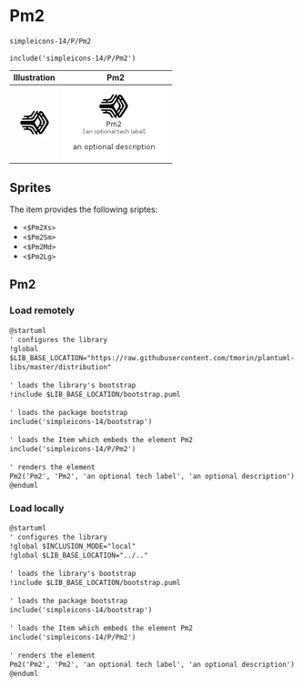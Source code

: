 # Pm2


```text
simpleicons-14/P/Pm2
```

```text
include('simpleicons-14/P/Pm2')
```



| Illustration | Pm2 |
| :---: | :---: |
| ![illustration for Illustration](../../simpleicons-14/P/Pm2.png) | ![illustration for Pm2](../../simpleicons-14/P/Pm2.Local.png) |



## Sprites
The item provides the following sriptes:

- `<$Pm2Xs>`
- `<$Pm2Sm>`
- `<$Pm2Md>`
- `<$Pm2Lg>`





## Pm2

### Load remotely
```plantuml
@startuml
' configures the library
!global $LIB_BASE_LOCATION="https://raw.githubusercontent.com/tmorin/plantuml-libs/master/distribution"

' loads the library's bootstrap
!include $LIB_BASE_LOCATION/bootstrap.puml

' loads the package bootstrap
include('simpleicons-14/bootstrap')

' loads the Item which embeds the element Pm2
include('simpleicons-14/P/Pm2')

' renders the element
Pm2('Pm2', 'Pm2', 'an optional tech label', 'an optional description')
@enduml
```

### Load locally
```plantuml
@startuml
' configures the library
!global $INCLUSION_MODE="local"
!global $LIB_BASE_LOCATION="../.."

' loads the library's bootstrap
!include $LIB_BASE_LOCATION/bootstrap.puml

' loads the package bootstrap
include('simpleicons-14/bootstrap')

' loads the Item which embeds the element Pm2
include('simpleicons-14/P/Pm2')

' renders the element
Pm2('Pm2', 'Pm2', 'an optional tech label', 'an optional description')
@enduml
```

